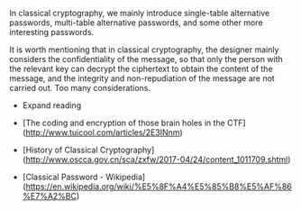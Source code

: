 In classical cryptography, we mainly introduce single-table alternative passwords, multi-table alternative passwords, and some other more interesting passwords.


It is worth mentioning that in classical cryptography, the designer mainly considers the confidentiality of the message, so that only the person with the relevant key can decrypt the ciphertext to obtain the content of the message, and the integrity and non-repudiation of the message are not carried out. Too many considerations.


- Expand reading


- [The coding and encryption of those brain holes in the CTF] (http://www.tuicool.com/articles/2E3INnm)
- [History of Classical Cryptography] (http://www.oscca.gov.cn/sca/zxfw/2017-04/24/content_1011709.shtml)
- [Classical Password - Wikipedia] (https://en.wikipedia.org/wiki/%E5%8F%A4%E5%85%B8%E5%AF%86%E7%A2%BC)

